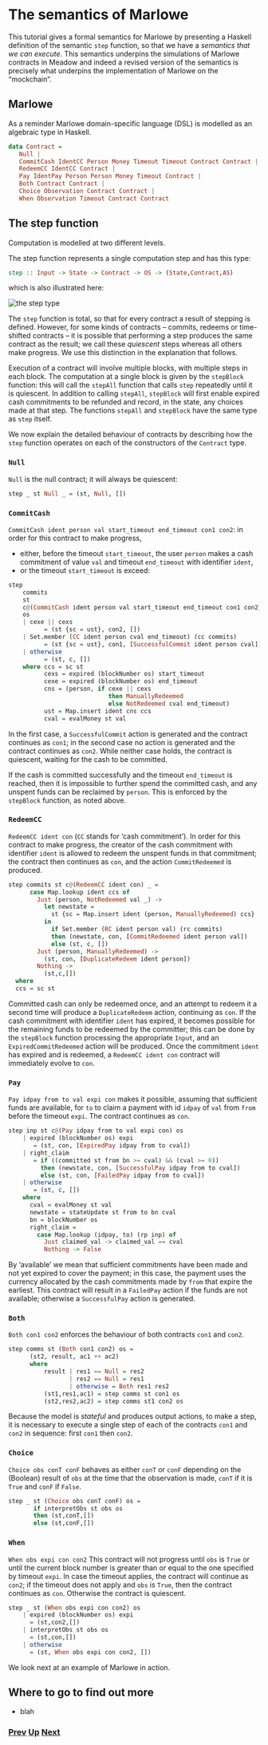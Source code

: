 # The semantics of Marlowe

This tutorial gives a formal semantics for Marlowe by presenting a Haskell definition of the semantic `step` function, so that we have a _semantics that we can execute_. This semantics underpins the simulations of Marlowe contracts in Meadow and indeed a revised version of the semantics is precisely what underpins the implementation of Marlowe on the “mockchain”.

## Marlowe

As a reminder Marlowe domain-specific language (DSL) is modelled as an algebraic type in Haskell. 

```haskell
data Contract =
   Null |
   CommitCash IdentCC Person Money Timeout Timeout Contract Contract |
   RedeemCC IdentCC Contract |
   Pay IdentPay Person Person Money Timeout Contract |
   Both Contract Contract |
   Choice Observation Contract Contract |
   When Observation Timeout Contract Contract
```

## The step function
 

Computation is modelled at two different levels.

The step function represents a single computation step and has this type:
```haskell
step :: Input -> State -> Contract -> OS -> (State,Contract,AS)
```
which is also illustrated here: 

![the step type](./pix/step-type.png)

The `step` function is total, so that for every contract a result of stepping is defined. However, for some kinds of contracts – commits, redeems or time-shifted contracts – it is possible that performing a step produces the same contract as the result; we call these _quiescent_ steps whereas all others make progress. We use this distinction in the explanation that follows.

Execution of a contract will involve multiple blocks, with multiple steps in each block. The computation at a single block is given by the `stepBlock` function: this will call the `stepAll` function that calls `step` repeatedly until it is quiescent.
In addition to calling `stepAll`, `stepBlock` will first enable expired cash commitments to be refunded and record, in the state, any choices made at that step. The functions `stepAll` and `stepBlock` have the same type as `step` itself.

We now explain the detailed behaviour of contracts by describing how the `step` function operates on each of the constructors of the `Contract` type.

### `Null`

`Null` is the null contract; it will always be quiescent: 
```haskell
step _ st Null _ = (st, Null, [])
```

### `CommitCash`

`CommitCash ident person val start_timeout end_timeout con1 con2`: in order for this contract to make progress,
- either, before the timeout `start_timeout`, the user `person` makes a cash commitment of value `val` and timeout `end_timeout` with  identifier `ident`,
- or the timeout `start_timeout` is exceed:
```haskell
step
    commits
    st
    c@(CommitCash ident person val start_timeout end_timeout con1 con2)
    os
    | cexe || cexs 
          = (st {sc = ust}, con2, [])
    | Set.member (CC ident person cval end_timeout) (cc commits)
          = (st {sc = ust}, con1, [SuccessfulCommit ident person cval])
    | otherwise 
          = (st, c, [])
    where ccs = sc st
          cexs = expired (blockNumber os) start_timeout
          cexe = expired (blockNumber os) end_timeout
          cns = (person, if cexe || cexs
                            then ManuallyRedeemed
                            else NotRedeemed cval end_timeout)
          ust = Map.insert ident cns ccs
          cval = evalMoney st val
```          
In the first case, a `SuccessfulCommit` action is generated and the contract continues as `con1`; in the second case no action is generated and the contract continues as `con2`. While neither case holds, the contract is quiescent, waiting for the cash to be committed.

If the cash is committed successfully and the timeout `end_timeout` is reached, then it is impossible to further spend the committed cash, and any unspent funds can be reclaimed by `person`. This is enforced by the `stepBlock` function, as noted above.

### `RedeemCC`

`RedeemCC ident con` (`CC` stands for ‘cash commitment’). In order for this contract to make progress, the creator of the cash commitment with identifier `ident` is allowed to redeem the unspent funds in that commitment; the contract then continues as `con`, and the action `CommitRedeemed` is produced.
```haskell
step commits st c@(RedeemCC ident con) _ =
      case Map.lookup ident ccs of
        Just (person, NotRedeemed val _) ->
          let newstate =
            st {sc = Map.insert ident (person, ManuallyRedeemed) ccs}
          in
            if Set.member (RC ident person val) (rc commits)
            then (newstate, con, [CommitRedeemed ident person val])
            else (st, c, [])
        Just (person, ManuallyRedeemed) ->
          (st, con, [DuplicateRedeem ident person])
        Nothing -> 
          (st,c,[])
  where
  ccs = sc st
```
Committed cash can only be redeemed once, and an attempt to redeem it a second time will produce a `DuplicateRedeem` action, continuing as `con`.
If the cash commitment with identifier `ident` has expired, it becomes possible
for the remaining funds to be redeemed by the committer; this can be done by the `stepBlock` function processing the appropriate `Input`, and an `ExpiredCommitRedeemed` action will be produced. Once the commitment `ident` has expired and is redeemed, a `RedeemCC ident con` contract will immediately evolve to `con`.

### `Pay`

`Pay idpay from to val expi con` makes it possible, assuming that sufficient funds are available, for `to` to claim a payment with id `idpay` of `val` from `from` before the timeout `expi`. The contract continues as `con`.
```haskell
step inp st c@(Pay idpay from to val expi con) os
    | expired (blockNumber os) expi 
       = (st, con, [ExpiredPay idpay from to cval])
    | right_claim
       = if ((committed st from bn >= cval) && (cval >= 0))
         then (newstate, con, [SuccessfulPay idpay from to cval])
         else (st, con, [FailedPay idpay from to cval])
    | otherwise 
       = (st, c, [])
    where
      cval = evalMoney st val
      newstate = stateUpdate st from to bn cval
      bn = blockNumber os
      right_claim =
        case Map.lookup (idpay, to) (rp inp) of
          Just claimed_val -> claimed_val == cval
          Nothing -> False
```
By ‘available’ we mean that sufficient commitments have been made and not yet expired to cover the payment; in this case, the payment uses the currency allocated by the cash commitments made by `from` that expire the earliest. This contract will result in a `FailedPay` action if the funds are not available; otherwise a `SuccessfulPay` action is generated.

### `Both`
`Both con1 con2` enforces the behaviour of both contracts `con1` and `con2`. 
```haskell
step comms st (Both con1 con2) os =
      (st2, result, ac1 ++ ac2)
      where
          result | res1 == Null = res2
                 | res2 == Null = res1
                 | otherwise = Both res1 res2
          (st1,res1,ac1) = step comms st con1 os
          (st2,res2,ac2) = step comms st1 con2 os
```          
Because the model is _stateful_ and produces output actions, to make a step, it is necessary to execute a single step of each of the contracts `con1` and `con2` in sequence: first `con1` then `con2`.

### `Choice`

`Choice obs conT conF` behaves as either `conT` or `conF` depending on the (Boolean) result of `obs` at the time that the observation is made, `conT` if it is
`True` and `conF` if `False`.
```haskell
step _ st (Choice obs conT conF) os =
       if interpretObs st obs os
       then (st,conT,[])
       else (st,conF,[])
```

### `When`

`When obs expi con con2` This contract will not progress until `obs` is `True` or until the current block number is greater than or equal to the one specified by timeout `expi`. In case the timeout applies, the contract will continue as `con2`; if the timeout does not apply and `obs` is `True`, then the contract continues as `con`. Otherwise the contract is quiescent.
 ```haskell
 step _ st (When obs expi con con2) os
     | expired (blockNumber os) expi 
       = (st,con2,[])
     | interpretObs st obs os 
       = (st,con,[])
     | otherwise 
       = (st, When obs expi con con2, [])
```
       
We look next at an example of Marlowe in action.

## Where to go to find out more 
- blah

### [Prev](./marlowe-data.md) [Up](./Tutorials.md) [Next]()